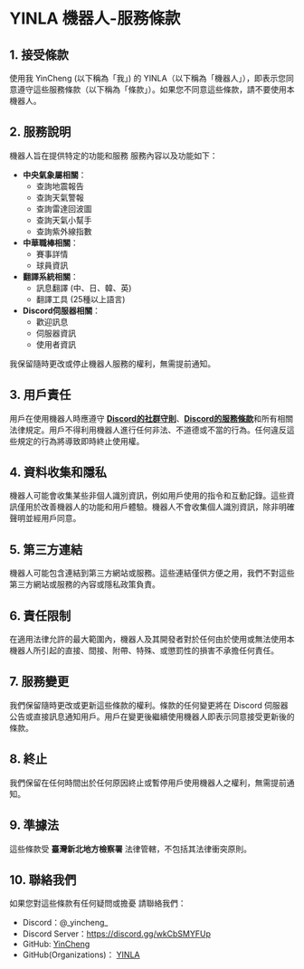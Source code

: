 # YINLA 機器人-服務條款

## 1. 接受條款

使用我 YinCheng (以下稱為「我」) 的 YINLA（以下稱為「機器人」），即表示您同意遵守這些服務條款（以下稱為「條款」）。如果您不同意這些條款，請不要使用本機器人。

## 2. 服務說明

機器人旨在提供特定的功能和服務
服務內容以及功能如下：
- **中央氣象屬相關**：
    - 查詢地震報告
    - 查詢天氣警報
    - 查詢雷達回波圖
    - 查詢天氣小幫手
    - 查詢紫外線指數
- **中華職棒相關**：
    - 賽事詳情
    - 球員資訊
- **翻譯系統相關**：
    - 訊息翻譯 (中、日、韓、英)
    - 翻譯工具 (25種以上語言)
- **Discord伺服器相關**：
    - 歡迎訊息
    - 伺服器資訊
    - 使用者資訊

我保留隨時更改或停止機器人服務的權利，無需提前通知。

## 3. 用戶責任

用戶在使用機器人時應遵守 [**Discord的社群守則**](https://discord.com/guidelines)、[**Discord的服務條款**](https://discord.com/terms)和所有相關法律規定。用戶不得利用機器人進行任何非法、不道德或不當的行為。任何違反這些規定的行為將導致即時終止使用權。

## 4. 資料收集和隱私

機器人可能會收集某些非個人識別資訊，例如用戶使用的指令和互動記錄。這些資訊僅用於改善機器人的功能和用戶體驗。機器人不會收集個人識別資訊，除非明確聲明並經用戶同意。

## 5. 第三方連結

機器人可能包含連結到第三方網站或服務。這些連結僅供方便之用，我們不對這些第三方網站或服務的內容或隱私政策負責。

## 6. 責任限制

在適用法律允許的最大範圍內，機器人及其開發者對於任何由於使用或無法使用本機器人所引起的直接、間接、附帶、特殊、或懲罰性的損害不承擔任何責任。

## 7. 服務變更

我們保留隨時更改或更新這些條款的權利。條款的任何變更將在 Discord 伺服器公告或直接訊息通知用戶。用戶在變更後繼續使用機器人即表示同意接受更新後的條款。

## 8. 終止

我們保留在任何時間出於任何原因終止或暫停用戶使用機器人之權利，無需提前通知。

## 9. 準據法

這些條款受 **臺灣新北地方檢察署** 法律管轄，不包括其法律衝突原則。

## 10. 聯絡我們

如果您對這些條款有任何疑問或擔憂
請聯絡我們：
- Discord：@\_yincheng\_
- Discord Server：https://discord.gg/wkCbSMYFUp
- GitHub: [YinCheng](https://github.com/YinCheng0106)
- GitHub(Organizations)： [YINLA](https://github.com/YINLA-TEAM)
